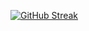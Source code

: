 [![GitHub Streak](https://github-readme-streak-stats.herokuapp.com?user=&theme=dark&hide_border=true)](https://git.io/streak-stats)
